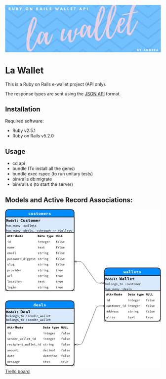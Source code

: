![README Banner](banner.png)

# La Wallet

This is a Ruby on Rails e-wallet project (API only).

The response types are sent using the [JSON API](http://jsonapi.org/) format.


## Installation
Required software:
+ Ruby v2.5.1
+ Ruby on Rails v5.2.0

## Usage
+ cd api
+ bundle (To install all the gems)
+ bundle exec rspec (to run unitary tests)
+ bin/rails db:migrate
+ bin/rails s (to start the server)

## Models and Active Record Associations:

![README Banner](er.png)
[Trello board](https://trello.com/b/aW1hcmXf/la-wallet)
